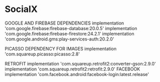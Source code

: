 # SocialX
GOOGLE AND FIREBASE DEPENDENCIES
    implementation 'com.google.firebase:firebase-database:20.0.5'
    implementation 'com.google.firebase:firebase-firestore:24.2.1'
    implementation 'com.google.android.gms:play-services-auth:20.2.0'

PICASSO DEPENDENCY FOR IMAGES
    implementation 'com.squareup.picasso:picasso:2.8'

RETROFIT
    implementation 'com.squareup.retrofit2:converter-gson:2.9.0'
    implementation 'com.squareup.retrofit2:retrofit:2.9.0'
FACEBOOK
    implementation 'com.facebook.android:facebook-login:latest.release'
